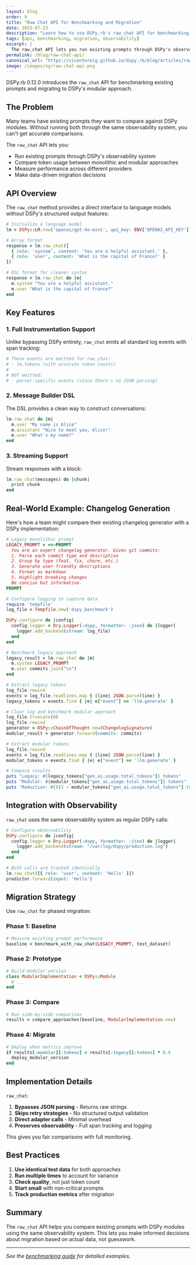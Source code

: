 ```yaml
---
layout: blog
order: 9
title: "Raw Chat API for Benchmarking and Migration"
date: 2025-07-23
description: "Learn how to use DSPy.rb's raw_chat API for benchmarking monolithic prompts and migrating to modular implementations"
tags: [api, benchmarking, migration, observability]
excerpt: |
  The raw_chat API lets you run existing prompts through DSPy's observability system to compare token usage and performance against modular implementations.
permalink: /blog/raw-chat-api/
canonical_url: "https://vicentereig.github.io/dspy.rb/blog/articles/raw-chat-api/"
image: /images/og/raw-chat-api.png
---
```


DSPy.rb 0.12.0 introduces the `raw_chat` API for benchmarking existing prompts and migrating to DSPy's modular approach.

## The Problem

Many teams have existing prompts they want to compare against DSPy modules. Without running both through the same observability system, you can't get accurate comparisons.

The `raw_chat` API lets you:
- Run existing prompts through DSPy's observability system
- Compare token usage between monolithic and modular approaches
- Measure performance across different providers
- Make data-driven migration decisions

## API Overview

The `raw_chat` method provides a direct interface to language models without DSPy's structured output features:

```ruby
# Initialize a language model
lm = DSPy::LM.new('openai/gpt-4o-mini', api_key: ENV['OPENAI_API_KEY'])

# Array format
response = lm.raw_chat([
  { role: 'system', content: 'You are a helpful assistant.' },
  { role: 'user', content: 'What is the capital of France?' }
])

# DSL format for cleaner syntax
response = lm.raw_chat do |m|
  m.system "You are a helpful assistant."
  m.user "What is the capital of France?"
end
```

## Key Features

### 1. Full Instrumentation Support

Unlike bypassing DSPy entirely, `raw_chat` emits all standard log events with span tracking:

```ruby
# These events are emitted for raw_chat:
# - lm.tokens (with accurate token counts)
#
# NOT emitted:
# - parser-specific events (since there's no JSON parsing)
```

### 2. Message Builder DSL

The DSL provides a clean way to construct conversations:

```ruby
lm.raw_chat do |m|
  m.user "My name is Alice"
  m.assistant "Nice to meet you, Alice!"
  m.user "What's my name?"
end
```

### 3. Streaming Support

Stream responses with a block:

```ruby
lm.raw_chat(messages) do |chunk|
  print chunk
end
```

## Real-World Example: Changelog Generation

Here's how a team might compare their existing changelog generator with a DSPy implementation:

```ruby
# Legacy monolithic prompt
LEGACY_PROMPT = <<~PROMPT
  You are an expert changelog generator. Given git commits:
  1. Parse each commit type and description
  2. Group by type (feat, fix, chore, etc.)
  3. Generate user-friendly descriptions
  4. Format as markdown
  5. Highlight breaking changes
  Be concise but informative.
PROMPT

# Configure logging to capture data
require 'tempfile'
log_file = Tempfile.new('dspy_benchmark')

DSPy.configure do |config|
  config.logger = Dry.Logger(:dspy, formatter: :json) do |logger|
    logger.add_backend(stream: log_file)
  end
end

# Benchmark legacy approach
legacy_result = lm.raw_chat do |m|
  m.system LEGACY_PROMPT
  m.user commits.join("\n")
end

# Extract legacy tokens
log_file.rewind
events = log_file.readlines.map { |line| JSON.parse(line) }
legacy_tokens = events.find { |e| e["event"] == 'llm.generate' }

# Clear log and benchmark modular approach
log_file.truncate(0)
log_file.rewind
generator = DSPy::ChainOfThought.new(ChangelogSignature)
modular_result = generator.forward(commits: commits)

# Extract modular tokens
log_file.rewind
events = log_file.readlines.map { |line| JSON.parse(line) }
modular_tokens = events.find { |e| e["event"] == 'llm.generate' }

# Compare results
puts "Legacy: #{legacy_tokens["gen_ai.usage.total_tokens"]} tokens"
puts "Modular: #{modular_tokens["gen_ai.usage.total_tokens"]} tokens"
puts "Reduction: #{((1 - modular_tokens["gen_ai.usage.total_tokens"].to_f / legacy_tokens["gen_ai.usage.total_tokens"]) * 100).round(2)}%"
```

## Integration with Observability

`raw_chat` uses the same observability system as regular DSPy calls:

```ruby
# Configure observability
DSPy.configure do |config|
  config.logger = Dry.Logger(:dspy, formatter: :json) do |logger|
    logger.add_backend(stream: "/var/log/dspy/production.log")
  end
end

# Both calls are tracked identically
lm.raw_chat([{ role: 'user', content: 'Hello' }])
predictor.forward(input: 'Hello')
```

## Migration Strategy

Use `raw_chat` for phased migration:

### Phase 1: Baseline
```ruby
# Measure existing prompt performance
baseline = benchmark_with_raw_chat(LEGACY_PROMPT, test_dataset)
```

### Phase 2: Prototype
```ruby
# Build modular version
class ModularImplementation < DSPy::Module
  # ...
end
```

### Phase 3: Compare
```ruby
# Run side-by-side comparison
results = compare_approaches(baseline, ModularImplementation.new)
```

### Phase 4: Migrate
```ruby
# Deploy when metrics improve
if results[:modular][:tokens] < results[:legacy][:tokens] * 0.9
  deploy_modular_version
end
```

## Implementation Details

`raw_chat`:

1. **Bypasses JSON parsing** - Returns raw strings
2. **Skips retry strategies** - No structured output validation
3. **Direct adapter calls** - Minimal overhead
4. **Preserves observability** - Full span tracking and logging

This gives you fair comparisons with full monitoring.

## Best Practices

1. **Use identical test data** for both approaches
2. **Run multiple times** to account for variance
3. **Check quality**, not just token count
4. **Start small** with non-critical prompts
5. **Track production metrics** after migration

## Summary

The `raw_chat` API helps you compare existing prompts with DSPy modules using the same observability system. This lets you make informed decisions about migration based on actual data, not guesswork.

---

*See the [benchmarking guide](/docs/optimization/benchmarking-raw-prompts/) for detailed examples.*
